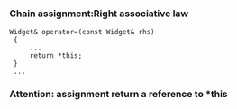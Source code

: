 ### Chain assignment:Right associative law
 ```
 Widget& operator=(const Widget& rhs)
  {
      ...
      return *this;
  }
  ...
  ```
### Attention: assignment return a reference to *this
